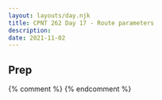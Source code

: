 ```yaml
---
layout: layouts/day.njk
title: CPNT 262 Day 17 - Route parameters
description: 
date: 2021-11-02
---
```


## Prep

{% comment %}
{% endcomment %}